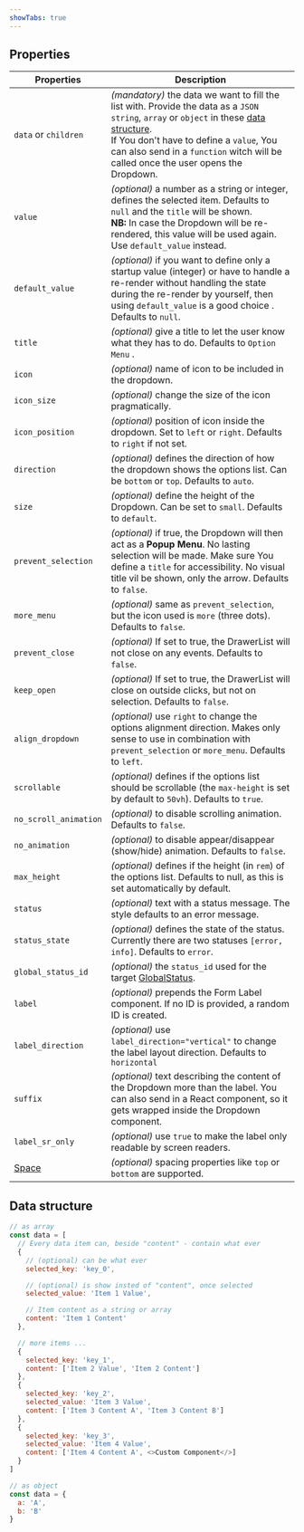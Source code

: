```yaml
---
showTabs: true
---
```


## Properties

| Properties                                  | Description                                                                                                                                                                                                                                                                                       |
| ------------------------------------------- | ------------------------------------------------------------------------------------------------------------------------------------------------------------------------------------------------------------------------------------------------------------------------------------------------- |
| `data` or `children`                        | _(mandatory)_ the data we want to fill the list with. Provide the data as a `JSON string`, `array` or `object` in these [data structure](#data-structure). <br /> If You don't have to define a `value`, You can also send in a `function` witch will be called once the user opens the Dropdown. |
| `value`                                     | _(optional)_ a number as a string or integer, defines the selected item. Defaults to `null` and the `title` will be shown. <br /> **NB:** In case the Dropdown will be re-rendered, this value will be used again. Use `default_value` instead.                                                   |
| `default_value`                             | _(optional)_ if you want to define only a startup value (integer) or have to handle a re-render without handling the state during the re-render by yourself, then using `default_value` is a good choice . Defaults to `null`.                                                                    |
| `title`                                     | _(optional)_ give a title to let the user know what they has to do. Defaults to `Option Menu` .                                                                                                                                                                                                   |
| `icon`                                      | _(optional)_ name of icon to be included in the dropdown.                                                                                                                                                                                                                                         |
| `icon_size`                                 | _(optional)_ change the size of the icon pragmatically.                                                                                                                                                                                                                                           |
| `icon_position`                             | _(optional)_ position of icon inside the dropdown. Set to `left` or `right`. Defaults to `right` if not set.                                                                                                                                                                                      |
| `direction`                                 | _(optional)_ defines the direction of how the dropdown shows the options list. Can be `bottom` or `top`. Defaults to `auto`.                                                                                                                                                                      |
| `size`                                      | _(optional)_ define the height of the Dropdown. Can be set to `small`. Defaults to `default`.                                                                                                                                                                                                     |
| `prevent_selection`                         | _(optional)_ if true, the Dropdown will then act as a **Popup Menu**. No lasting selection will be made. Make sure You define a `title` for accessibility. No visual title vil be shown, only the arrow. Defaults to `false`.                                                                     |
| `more_menu`                                 | _(optional)_ same as `prevent_selection`, but the icon used is `more` (three dots). Defaults to `false`.                                                                                                                                                                                          |
| `prevent_close`                             | _(optional)_ If set to true, the DrawerList will not close on any events. Defaults to `false`.                                                                                                                                                                                                    |
| `keep_open`                                 | _(optional)_ If set to true, the DrawerList will close on outside clicks, but not on selection. Defaults to `false`.                                                                                                                                                                              |
| `align_dropdown`                            | _(optional)_ use `right` to change the options alignment direction. Makes only sense to use in combination with `prevent_selection` or `more_menu`. Defaults to `left`.                                                                                                                           |
| `scrollable`                                | _(optional)_ defines if the options list should be scrollable (the `max-height` is set by default to `50vh`). Defaults to `true`.                                                                                                                                                                 |
| `no_scroll_animation`                       | _(optional)_ to disable scrolling animation. Defaults to `false`.                                                                                                                                                                                                                                 |
| `no_animation`                              | _(optional)_ to disable appear/disappear (show/hide) animation. Defaults to `false`.                                                                                                                                                                                                              |
| `max_height`                                | _(optional)_ defines if the height (in `rem`) of the options list. Defaults to null, as this is set automatically by default.                                                                                                                                                                     |
| `status`                                    | _(optional)_ text with a status message. The style defaults to an error message.                                                                                                                                                                                                                  |
| `status_state`                              | _(optional)_ defines the state of the status. Currently there are two statuses `[error, info]`. Defaults to `error`.                                                                                                                                                                              |
| `global_status_id`                          | _(optional)_ the `status_id` used for the target [GlobalStatus](/uilib/components/global-status).                                                                                                                                                                                                 |
| `label`                                     | _(optional)_ prepends the Form Label component. If no ID is provided, a random ID is created.                                                                                                                                                                                                     |
| `label_direction`                           | _(optional)_ use `label_direction="vertical"` to change the label layout direction. Defaults to `horizontal`                                                                                                                                                                                      |
| `suffix`                                    | _(optional)_ text describing the content of the Dropdown more than the label. You can also send in a React component, so it gets wrapped inside the Dropdown component.                                                                                                                           |
| `label_sr_only`                             | _(optional)_ use `true` to make the label only readable by screen readers.                                                                                                                                                                                                                        |
| [Space](/uilib/components/space/properties) | _(optional)_ spacing properties like `top` or `bottom` are supported.                                                                                                                                                                                                                             |

## Data structure

```js
// as array
const data = [
  // Every data item can, beside "content" - contain what ever
  {
    // (optional) can be what ever
    selected_key: 'key_0',

    // (optional) is show insted of "content", once selected
    selected_value: 'Item 1 Value',

    // Item content as a string or array
    content: 'Item 1 Content'
  },

  // more items ...
  {
    selected_key: 'key_1',
    content: ['Item 2 Value', 'Item 2 Content']
  },
  {
    selected_key: 'key_2',
    selected_value: 'Item 3 Value',
    content: ['Item 3 Content A', 'Item 3 Content B']
  },
  {
    selected_key: 'key_3',
    selected_value: 'Item 4 Value',
    content: ['Item 4 Content A', <>Custom Component</>]
  }
]

// as object
const data = {
  a: 'A',
  b: 'B'
}
```
